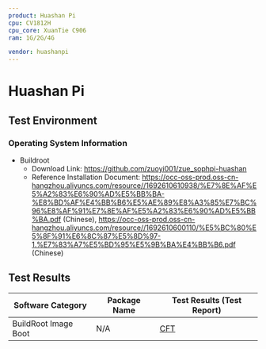 ```yaml
---
product: Huashan Pi
cpu: CV1812H
cpu_core: XuanTie C906
ram: 1G/2G/4G

vendor: huashanpi
---
```


# Huashan Pi

## Test Environment

### Operating System Information

- Buildroot
    - Download Link: https://github.com/zuoyi001/zue_sophpi-huashan
    - Reference Installation Document: https://occ-oss-prod.oss-cn-hangzhou.aliyuncs.com/resource//1692610610938/%E7%8E%AF%E5%A2%83%E6%90%AD%E5%BB%BA-%E8%BD%AF%E4%BB%B6%E5%AE%89%E8%A3%85%E7%BC%96%E8%AF%91%E7%8E%AF%E5%A2%83%E6%90%AD%E5%BB%BA.pdf (Chinese), https://occ-oss-prod.oss-cn-hangzhou.aliyuncs.com/resource//1692610600110/%E5%BC%80%E5%8F%91%E6%8C%87%E5%8D%97-1.%E7%83%A7%E5%BD%95%E5%9B%BA%E4%BB%B6.pdf (Chinese)

## Test Results

| Software Category    | Package Name | Test Results (Test Report) |
|----------------------|--------------|----------------------------|
| BuildRoot Image Boot | N/A          | [CFT][BuildRoot]           |

[BuildRoot]: ./BuildRoot/README.md
